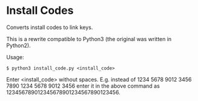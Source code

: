 Install Codes
=============

Converts install codes to link keys.

This is a rewrite compatible to Python3 (the original was written in Python2).

Usage:

    $ python3 install_code.py <install_code>

Enter <install_code> without spaces. E.g. instead of 1234 5678 9012 3456 7890 1234 5678 9012 3456 enter it in the above command as 123456789012345678901234567890123456.
